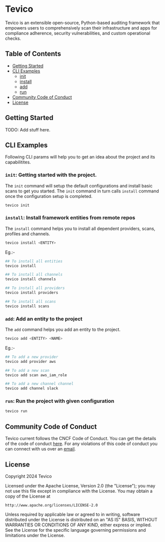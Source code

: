 # Tevico

Tevico is an extensible open-source, Python-based auditing framework that empowers users to comprehensively scan their infrastructure and apps for compliance adherence, security vulnerabilities, and custom operational checks.

## Table of Contents

- [Getting Started](#getting-started)
- [CLI Examples](#cli-examples)
    - [init](#init-getting-started-with-the-project)
    - [install](#install-install-framework-entities-from-remote-repos)
    - [add](#add-add-an-entity-to-the-project)
    - [run](#run-run-the-project-with-given-configuration)
- [Community Code of Conduct](#community-code-of-conduct)
- [License](#license)

## Getting Started

TODO: Add stuff here.

## CLI Examples

Following CLI params will help you to get an idea about the project and its capabilitites. 


### `init`: Getting started with the project.

The `init` command will setup the default configurations and install basic scans to get you started. The `init` command in turn calls `install` command once the configuration setup is completed.

```bash
tevico init
```

### `install`: Install framework entities from remote repos

The `install` command helps you to install all dependent providers, scans, profiles and channels.

```bash
tevico install <ENTITY>
```

Eg.:-

```bash
## To install all entities
tevico install

## To install all channels
tevico install channels

## To install all providers
tevico install providers

## To install all scans
tevico install scans
```

### `add`: Add an entity to the project

The `add` command helps you add an entity to the project.

```bash
tevico add <ENTITY> <NAME>
```

Eg.:-

```bash
## To add a new provider
tevico add provider aws

## To add a new scan
tevico add scan aws_iam_role

## To add a new channel channel
tevico add channel slack
```

### `run`: Run the project with given configuration

```bash
tevico run
```

## Community Code of Conduct

Tevico current follows the CNCF Code of Conduct. You can get the details of the code of conduct [here](https://github.com/cncf/foundation/blob/master/code-of-conduct.md). For any violations of this code of conduct you can connect with us over an [email](mailto:).

## License

Copyright 2024 Tevico

Licensed under the Apache License, Version 2.0 (the "License");
you may not use this file except in compliance with the License.
You may obtain a copy of the License at

    http://www.apache.org/licenses/LICENSE-2.0

Unless required by applicable law or agreed to in writing, software
distributed under the License is distributed on an "AS IS" BASIS,
WITHOUT WARRANTIES OR CONDITIONS OF ANY KIND, either express or implied.
See the License for the specific language governing permissions and
limitations under the License.